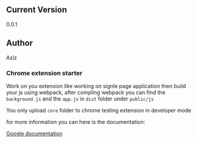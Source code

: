 ## Current Version

0.0.1

## Author

Aziz

### Chrome extension starter

Work on you extension like working on signle page application then
build your js using webpack, after compling webpack you can find the `background.js`
and the `app.js` in `dist` folder under `public/js`

You only upload `core` folder to chrome testing extension in developer mode

for more information you can here is the documentation:

[Google documentation](https://developer.chrome.com/extensions/getstarted)
